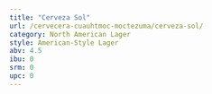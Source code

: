 ```yaml
---
title: "Cerveza Sol"
url: /cervecera-cuauhtmoc-moctezuma/cerveza-sol/
category: North American Lager
style: American-Style Lager
abv: 4.5
ibu: 0
srm: 0
upc: 0
---
```


